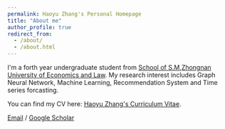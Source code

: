 ```yaml
---
permalink: Haoyu Zhang's Personal Homepage
title: "About me"
author_profile: true
redirect_from: 
  - /about/
  - /about.html
---
```


I'm a forth year undergraduate student from [School of S.M](https://tsxy.zuel.edu.cn/),[Zhongnan University of Economics and Law](https://wap.zuel.edu.cn/). My research interest includes Graph Neural Network, Machine Learning, Recommendation System and Time series forcasting.


You can find my CV here: [Haoyu Zhang's Curriculum Vitae](../assets/Curriculum_Vitae.pdf).

[Email](hyzhang@stu.zuel.edu.cn)  / [Google Scholar](https://scholar.google.com.hk/citations?hl=zh-CN&user=gYMOkGYAAAAJ)
